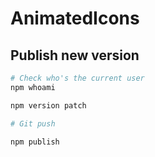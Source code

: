 # AnimatedIcons

## Publish new version

```bash
# Check who's the current user
npm whoami

npm version patch

# Git push

npm publish
```
